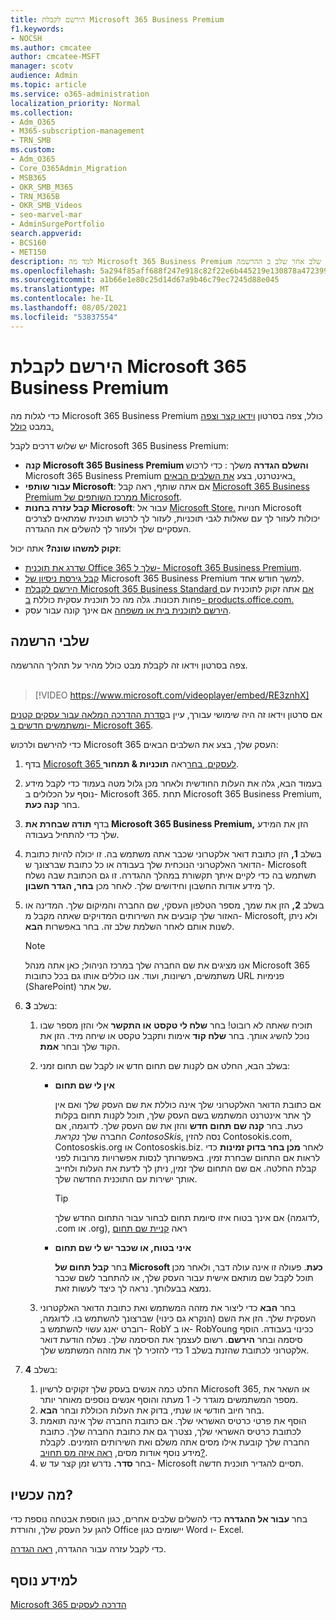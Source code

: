 ```yaml
---
title: הירשם לקבלת Microsoft 365 Business Premium
f1.keywords:
- NOCSH
ms.author: cmcatee
author: cmcatee-MSFT
manager: scotv
audience: Admin
ms.topic: article
ms.service: o365-administration
localization_priority: Normal
ms.collection:
- Adm_O365
- M365-subscription-management
- TRN_SMB
ms.custom:
- Adm_O365
- Core_O365Admin_Migration
- MSB365
- OKR_SMB_M365
- TRN_M365B
- OKR_SMB_Videos
- seo-marvel-mar
- AdminSurgePortfolio
search.appverid:
- BCS160
- MET150
description: למד מה Microsoft 365 Business Premium כולל, קבל הדרכה שלב אחר שלב ב ההרשמה Microsoft 365 Business Premium.
ms.openlocfilehash: 5a294f85aff688f247e918c82f22e6b445219e130878a472399a42cd2cd3e49d
ms.sourcegitcommit: a1b66e1e80c25d14d67a9b46c79ec7245d88e045
ms.translationtype: MT
ms.contentlocale: he-IL
ms.lasthandoff: 08/05/2021
ms.locfileid: "53837554"
---
```

# <a name="sign-up-for-microsoft-365-business-premium"></a>הירשם לקבלת Microsoft 365 Business Premium

כדי לגלות מה Microsoft 365 Business Premium כולל, צפה בסרטון [וידאו קצר וצפה](../business-video/what-is-microsoft-365.md) במבט [כולל.](microsoft-365-business-overview.md)

יש שלוש דרכים לקבל Microsoft 365 Business Premium:
- **קנה Microsoft 365 Business Premium והשלם הגדרה** משלך : כדי לרכוש Microsoft 365 Business Premium באינטרנט, בצע [את השלבים הבאים.](#sign-up-steps)
- **עבור שותפי Microsoft**: אם אתה שותף, ראה קבל [Microsoft 365 Business Premium ממרכז השותפים של Microsoft](get-microsoft-365-business.md).
- **קבל עזרה בחנות Microsoft**: עבור אל [Microsoft Store.](https://go.microsoft.com/fwlink/?linkid=2109652) חנויות Microsoft יכולות לעזור לך עם שאלות לגבי תוכניות, לעזור לך לרכוש תוכנית שמתאים לצרכים העסקיים שלך ולעזור לך להשלים את ההגדרה.

**זקוק למשהו שונה?** אתה יכול:
- [שדרג את תוכנית Office 365 שלך ל- Microsoft 365 Business Premium](migrate-to-microsoft-365-business.md).
- [קבל גירסת ניסיון של](https://go.microsoft.com/fwlink/p/?linkid=2102309) Microsoft 365 Business Premium למשך חודש אחד.
- [הירשם לקבלת Microsoft 365 Business Standard אם](https://go.microsoft.com/fwlink/p/?LinkID=510935) אתה זקוק לתוכנית עם פחות תכונות. גלה מה כל תוכנית עסקית כוללת [ב- products.office.com.](https://go.microsoft.com/fwlink/?linkid=2109397)
- [הירשם לתוכנית בית או משפחה](https://go.microsoft.com/fwlink/?linkid=2109398) אם אינך קונה עבור עסק. 

## <a name="sign-up-steps"></a>שלבי הרשמה

צפה בסרטון וידאו זה לקבלת מבט כולל מהיר על תהליך ההרשמה.<br><br>

> [!VIDEO https://www.microsoft.com/videoplayer/embed/RE3znhX] 

אם סרטון וידאו זה היה שימושי עבורך, עיין ב[סדרת ההדרכה המלאה עבור עסקים קטנים ומשתמשים חדשים ב- Microsoft 365](https://support.microsoft.com/office/6ab4bbcd-79cf-4000-a0bd-d42ce4d12816).

כדי להירשם ולרכוש Microsoft 365 העסק שלך, בצע את השלבים הבאים:

1. בדף [Microsoft 365 לעסקים, בחר](https://go.microsoft.com/fwlink/?linkid=2109654)ראה **תוכניות & תמחור**. 
2. בעמוד הבא, גלה את העלות החודשית ולאחר מכן גלול מטה בעמוד כדי לקבל מידע נוסף על הכלולים ב- Microsoft 365. תחת Microsoft 365 Business Premium, בחר **קנה כעת**.
3. בדף **תודה שבחרת את Microsoft 365 Business Premium,** הזן את המידע שלך כדי להתחיל בעבודה.
4. בשלב **1,** הזן כתובת דואר אלקטרוני שכבר אתה משתמש בה. זו יכולה להיות כתובת הדואר האלקטרוני הנוכחית שלך בעבודה או כל כתובת שברצונך ש- Microsoft תשתמש בה כדי לקיים איתך תקשורת במהלך ההגדרה. זו גם הכתובת שבה נשלח לך מידע אודות החשבון וחידושים שלך. לאחר מכן **בחר, הגדר חשבון**.
5. בשלב **2,** הזן את שמך, מספר הטלפון העסקי, שם החברה והמיקום שלך. המדינה או האזור שלך קובעים את השירותים המדויקים שאתה מקבל מ- Microsoft, ולא ניתן לשנות אותם לאחר השלמת שלב זה. בחר באפשרות **הבא**.
    > [!NOTE]
    > אנו מציגים את שם החברה שלך במרכז הניהול; כאן אתה מנהל Microsoft 365 משתמשים, רשיונות, ועוד. אנו כוללים אותו גם בכל כתובות URL פנימיות (SharePoint) של אתר.
6. בשלב **3**:

    1. תוכיח שאתה לא רובוט! בחר **שלח לי טקסט** **או התקשר** אלי והזן מספר שבו נוכל להשיג אותך. בחר **שלח קוד** אימות ותקבל טקסט או שיחה מיד. הזן את הקוד שלך ובחר **אמת**.
    2. בשלב הבא, החלט אם לקנות שם תחום חדש או לקבל שם תחום זמני:

        - **אין לי שם תחום** 
        
            אם כתובת הדואר האלקטרוני שלך אינה כוללת את שם העסק שלך ואם אין לך אתר אינטרנט המשתמש בשם העסק שלך, תוכל לקנות תחום בקלות כעת. בחר **קנה שם תחום חדש** והזן את שם העסק שלך. לדוגמה, אם החברה שלך *נקראת ContosoSkis*, נסה להזין Contosokis.com, Contososkis.org או Contososkis.biz. לאחר **מכן בחר בדוק זמינות** כדי לראות אם התחום שבחרת זמין. באפשרותך לנסות אפשרויות מרובות לפני קבלת החלטה. אם שם התחום שלך זמין, ניתן לך לדעת את העלות ולחייב אותך ישירות עם התוכנית החדשה שלך. 
       
            > [!TIP]
            > אם אינך בטוח איזו סיומת תחום לבחור עבור התחום החדש שלך (לדוגמה, .com או .org), ראה [קניית שם תחום](../admin/get-help-with-domains/buy-a-domain-name.md)
        
        - **איני בטוח, או שכבר יש לי שם תחום** 
        
             בחר **קבל תחום של Microsoft כעת**. פעולה זו אינה עולה דבר, ולאחר מכן תוכל לקבל שם מותאם אישית עבור העסק שלך, או להתחבר לשם שכבר נמצא בבעלותך. נראה לך כיצד לעשות זאת.

    3. בחר **הבא** כדי ליצור את מזהה המשתמש ואת כתובת הדואר האלקטרוני העסקית שלך. הזן את השם (הנקרא גם כינוי) שברצונך להשתמש בו. לדוגמה, רוברט יאנג עשוי להשתמש ב- RobY או ב- RobYoung ככינוי בעבודה. הוסף סיסמה ובחר **הירשם**. רשום לעצמך את הסיסמה שלך. נשלח הודעת דואר אלקטרוני לכתובת שהזנת בשלב 1 כדי להזכיר לך את מזהה המשתמש שלך.
7. בשלב **4**: 

    1. החלט כמה אנשים בעסק שלך זקוקים לרשיון Microsoft 365, או השאר את מספר המשתמשים מוגדר ל- 1 מעתה והוסף אנשים נוספים מאוחר יותר.  
    2. בחר חיוב חודשי או שנתי, בדוק את העלות הכוללת ובחר **הבא**. 
    3. הוסף את פרטי כרטיס האשראי שלך. אם כתובת החברה שלך אינה תואמת לכתובת כרטיס האשראי שלך, נצטרך גם את כתובת החברה שלך. כתובת החברה שלך קובעת אילו מסים אתה משלם ואת השירותים הזמינים. לקבלת מידע נוסף אודות מסים, [ראה איזה מס תחויב?](../commerce/billing-and-payments/tax-information.md).
    4. בחר **סדר.** נדרש זמן קצר עד ש- Microsoft תסיים להגדיר תוכנית חדשה.

## <a name="whats-next"></a>מה עכשיו?

בחר **עבור אל ההגדרה** כדי להשלים שלבים אחרים, כגון הוספת אבטחה נוספת כדי להגן על העסק שלך, והורדת Office יישומים כגון Word ו- Excel.

כדי לקבל עזרה עבור ההגדרה, [ראה הגדרה](set-up.md).

## <a name="see-also"></a>למידע נוסף

[Microsoft 365 הדרכה לעסקים](../business-video/index.yml)